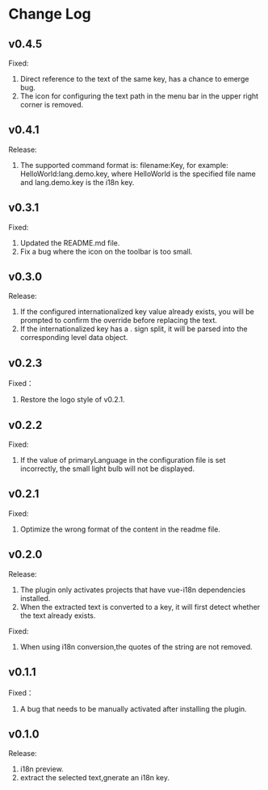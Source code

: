 # Change Log

## v0.4.5
Fixed:
1. Direct reference to the text of the same key, has a chance to emerge bug.
2. The icon for configuring the text path in the menu bar in the upper right corner is removed.

## v0.4.1
Release:
1. The supported command format is: filename:Key, for example: HelloWorld:lang.demo.key, where HelloWorld is the specified file name and lang.demo.key is the i18n key.

## v0.3.1
Fixed:
1. Updated the README.md file.
2. Fix a bug where the icon on the toolbar is too small.

## v0.3.0  
Release:  
1. If the configured internationalized key value already exists, you will be prompted to confirm the override before replacing the text.
2. If the internationalized key has a . sign split, it will be parsed into the corresponding level data object.

## v0.2.3
Fixed：
1. Restore the logo style of v0.2.1.

## v0.2.2
Fixed:
1. If the value of primaryLanguage in the configuration file is set incorrectly, the small light bulb will not be displayed.

## v0.2.1
Fixed:
1. Optimize the wrong format of the content in the readme file.

## v0.2.0
Release:
1. The plugin only activates projects that have vue-i18n dependencies installed.
2. When the extracted text is converted to a key, it will first detect whether the text already exists.

Fixed:
1. When using i18n conversion,the quotes of the string are not removed.

## v0.1.1
Fixed：  
1. A bug that needs to be manually activated after installing the plugin.

## v0.1.0  
Release:  
1. i18n preview.   
2. extract the selected text,gnerate an i18n key.